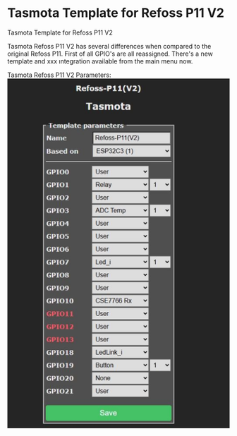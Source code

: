 # Tasmota Template for Refoss P11 V2
Tasmota Template for Refoss P11 V2

Tasmota Refoss P11 V2 has several differences when compared to the original Refoss P11. First of all GPIO's are all reassigned. There's a new template and xxx ıntegration available from the main menu now. 


Tasmota Refoss P11 V2 Parameters:
![Refoss P11 V2 Prameters](Images/Tasmota-Refoss-P11V2-Config.jpg)

